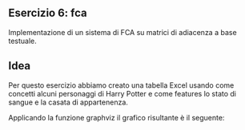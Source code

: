 ## Esercizio 6: fca
Implementazione di un sistema di FCA su matrici di adiacenza a base testuale.

## Idea
Per questo esercizio abbiamo creato una tabella Excel usando come concetti alcuni personaggi di Harry Potter e come features lo stato di sangue e la casata di appartenenza.


Applicando la funzione graphviz il grafico risultante è il seguente: